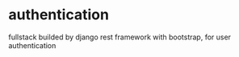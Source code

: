 # authentication
fullstack builded by django rest framework  with bootstrap, for user authentication
